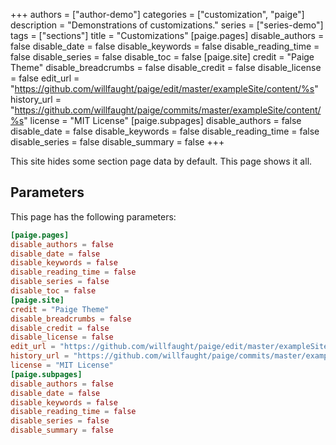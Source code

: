 +++
authors = ["author-demo"]
categories = ["customization", "paige"]
description = "Demonstrations of customizations."
series = ["series-demo"]
tags = ["sections"]
title = "Customizations"
[paige.pages]
disable_authors = false
disable_date = false
disable_keywords = false
disable_reading_time = false
disable_series = false
disable_toc = false
[paige.site]
credit = "Paige Theme"
disable_breadcrumbs = false
disable_credit = false
disable_license = false
edit_url = "https://github.com/willfaught/paige/edit/master/exampleSite/content/%s"
history_url = "https://github.com/willfaught/paige/commits/master/exampleSite/content/%s"
license = "MIT License"
[paige.subpages]
disable_authors = false
disable_date = false
disable_keywords = false
disable_reading_time = false
disable_series = false
disable_summary = false
+++

This site hides some section page data by default. This page shows it all.

<!--more-->

## Parameters

This page has the following parameters:

```toml
[paige.pages]
disable_authors = false
disable_date = false
disable_keywords = false
disable_reading_time = false
disable_series = false
disable_toc = false
[paige.site]
credit = "Paige Theme"
disable_breadcrumbs = false
disable_credit = false
disable_license = false
edit_url = "https://github.com/willfaught/paige/edit/master/exampleSite/content/%s"
history_url = "https://github.com/willfaught/paige/commits/master/exampleSite/content/%s"
license = "MIT License"
[paige.subpages]
disable_authors = false
disable_date = false
disable_keywords = false
disable_reading_time = false
disable_series = false
disable_summary = false
```
